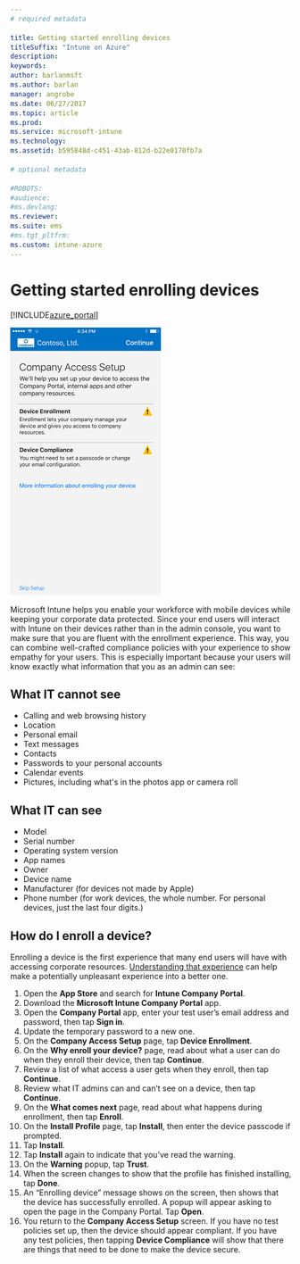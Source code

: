 ```yaml
---
# required metadata

title: Getting started enrolling devices
titleSuffix: "Intune on Azure"
description:
keywords:
author: barlanmsft
ms.author: barlan
manager: angrobe
ms.date: 06/27/2017
ms.topic: article
ms.prod:
ms.service: microsoft-intune
ms.technology:
ms.assetid: b595848d-c451-43ab-812d-b22e0170fb7a

# optional metadata

#ROBOTS:
#audience:
#ms.devlang:
ms.reviewer:
ms.suite: ems
#ms.tgt_pltfrm:
ms.custom: intune-azure
---
```


# Getting started enrolling devices

[!INCLUDE[azure_portal](./includes/azure_portal.md)]

![iOS device showing the company portal app. the first screen presented to the user for the enrollment process is shown.](/intune-user-help/media/ios-enroll-1a-comp-access-setup.png)

Microsoft Intune helps you enable your workforce with mobile devices while keeping your corporate data protected. Since your end users will interact with Intune on their devices rather than in the admin console, you want to make sure that you are fluent with the enrollment experience. This way, you can combine well-crafted compliance policies with your experience to show empathy for your users. This is especially important because your users will know exactly what information that you as an admin can see:

## What IT cannot see
* Calling and web browsing history
* Location
* Personal email
* Text messages
* Contacts
* Passwords to your personal accounts
* Calendar events
* Pictures, including what's in the photos app or camera roll
​
## What IT can see
* Model
* Serial number
* Operating system version
* App names
* Owner
* Device name
* Manufacturer (for devices not made by Apple)
* Phone number (for work devices, the whole number. For personal devices, just the last four digits.)

## How do I enroll a device?

Enrolling a device is the first experience that many end users will have with accessing corporate resources. [Understanding that experience](end-user-educate.md) can help make a potentially unpleasant experience into a better one.

1. Open the **App Store** and search for **Intune Company Portal**.
2. Download the **Microsoft Intune Company Portal** app.
3. Open the **Company Portal** app, enter your test user’s email address and password, then tap **Sign in**.
4. Update the temporary password to a new one.
5. On the **Company Access Setup** page, tap **Device Enrollment**.
6. On the **Why enroll your device?** page, read about what a user can do when they enroll their device, then tap **Continue**.
7. Review a list of what access a user gets when they enroll, then tap **Continue**.
8. Review what IT admins can and can’t see on a device, then tap **Continue**.
9. On the **What comes next** page, read about what happens during enrollment, then tap **Enroll**.
10. On the **Install Profile** page, tap **Install**, then enter the device passcode if prompted.
11. Tap **Install**.
12. Tap **Install** again to indicate that you’ve read the warning.
13. On the **Warning** popup, tap **Trust**.
14. When the screen changes to show that the profile has finished installing, tap **Done**.
15. An “Enrolling device” message shows on the screen, then shows that the device has successfully enrolled. A popup will appear asking to open the page in the Company Portal. Tap **Open**.
16. You return to the **Company Access Setup** screen. If you have no test policies set up, then the device should appear compliant. If you have any test policies, then tapping **Device Compliance** will show that there are things that need to be done to make the device secure.
